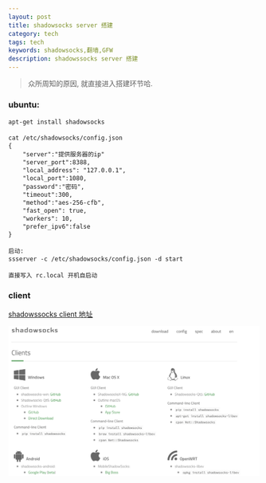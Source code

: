 ```yaml
---
layout: post
title: shadowsocks server 搭建
category: tech
tags: tech
keywords: shadowsocks,翻墙,GFW
description: shadowssocks server 搭建
---
```


> 众所周知的原因, 就直接进入搭建环节哈.

### ubuntu:

```
apt-get install shadowsocks

cat /etc/shadowsocks/config.json
{
    "server":"提供服务器的ip"
    "server_port":8388,
    "local_address": "127.0.0.1",
    "local_port":1080,
    "password":"密码",
    "timeout":300,
    "method":"aes-256-cfb",
    "fast_open": true,
    "workers": 10,
    "prefer_ipv6":false
}

启动:
ssserver -c /etc/shadowsocks/config.json -d start

直接写入 rc.local 开机自启动
```

### client

[shadowssocks client 地址](https://shadowsocks.org/en/download/clients.html)


![shadowssocks client](/assets/img/tech/shadowsocks-client.png)


